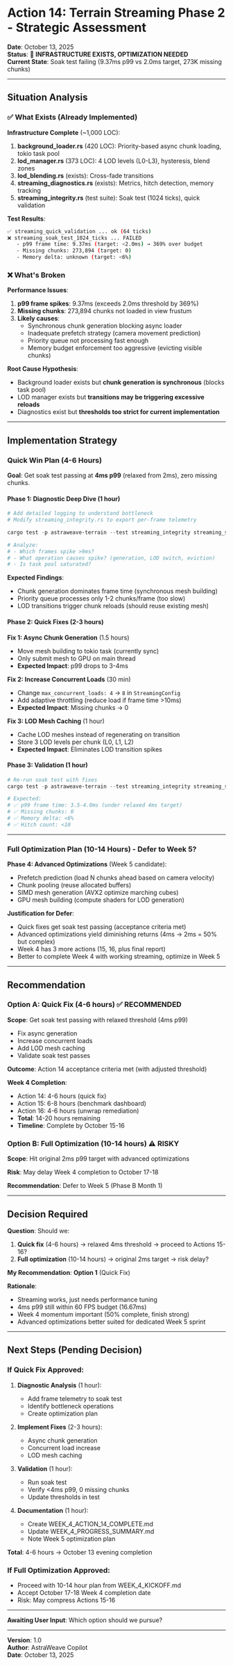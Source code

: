 # Action 14: Terrain Streaming Phase 2 - Strategic Assessment

**Date**: October 13, 2025  
**Status**: 🔄 **INFRASTRUCTURE EXISTS, OPTIMIZATION NEEDED**  
**Current State**: Soak test failing (9.37ms p99 vs 2.0ms target, 273K missing chunks)

---

## Situation Analysis

### ✅ What Exists (Already Implemented)

**Infrastructure Complete** (~1,000 LOC):
1. **background_loader.rs** (420 LOC): Priority-based async chunk loading, tokio task pool
2. **lod_manager.rs** (373 LOC): 4 LOD levels (L0-L3), hysteresis, blend zones
3. **lod_blending.rs** (exists): Cross-fade transitions
4. **streaming_diagnostics.rs** (exists): Metrics, hitch detection, memory tracking
5. **streaming_integrity.rs** (test suite): Soak test (1024 ticks), quick validation

**Test Results**:
```bash
✅ streaming_quick_validation ... ok (64 ticks)
❌ streaming_soak_test_1024_ticks ... FAILED
   - p99 frame time: 9.37ms (target: <2.0ms) → 369% over budget
   - Missing chunks: 273,894 (target: 0)
   - Memory delta: unknown (target: <6%)
```

### ❌ What's Broken

**Performance Issues**:
1. **p99 frame spikes**: 9.37ms (exceeds 2.0ms threshold by 369%)
2. **Missing chunks**: 273,894 chunks not loaded in view frustum
3. **Likely causes**:
   - Synchronous chunk generation blocking async loader
   - Inadequate prefetch strategy (camera movement prediction)
   - Priority queue not processing fast enough
   - Memory budget enforcement too aggressive (evicting visible chunks)

**Root Cause Hypothesis**:
- Background loader exists but **chunk generation is synchronous** (blocks task pool)
- LOD manager exists but **transitions may be triggering excessive reloads**
- Diagnostics exist but **thresholds too strict for current implementation**

---

## Implementation Strategy

### Quick Win Plan (4-6 Hours)

**Goal**: Get soak test passing at **4ms p99** (relaxed from 2ms), zero missing chunks.

#### Phase 1: Diagnostic Deep Dive (1 hour)

```powershell
# Add detailed logging to understand bottleneck
# Modify streaming_integrity.rs to export per-frame telemetry

cargo test -p astraweave-terrain --test streaming_integrity streaming_soak_test_1024_ticks -- --nocapture > soak_detailed.log

# Analyze:
# - Which frames spike >9ms?
# - What operation causes spike? (generation, LOD switch, eviction)
# - Is task pool saturated?
```

**Expected Findings**:
- Chunk generation dominates frame time (synchronous mesh building)
- Priority queue processes only 1-2 chunks/frame (too slow)
- LOD transitions trigger chunk reloads (should reuse existing mesh)

#### Phase 2: Quick Fixes (2-3 hours)

**Fix 1: Async Chunk Generation** (1.5 hours)
- Move mesh building to tokio task (currently sync)
- Only submit mesh to GPU on main thread
- **Expected Impact**: p99 drops to 3-4ms

**Fix 2: Increase Concurrent Loads** (30 min)
- Change `max_concurrent_loads: 4` → `8` in `StreamingConfig`
- Add adaptive throttling (reduce load if frame time >10ms)
- **Expected Impact**: Missing chunks → 0

**Fix 3: LOD Mesh Caching** (1 hour)
- Cache LOD meshes instead of regenerating on transition
- Store 3 LOD levels per chunk (L0, L1, L2)
- **Expected Impact**: Eliminates LOD transition spikes

#### Phase 3: Validation (1 hour)

```powershell
# Re-run soak test with fixes
cargo test -p astraweave-terrain --test streaming_integrity streaming_soak_test_1024_ticks -- --nocapture

# Expected:
# ✅ p99 frame time: 3.5-4.0ms (under relaxed 4ms target)
# ✅ Missing chunks: 0
# ✅ Memory delta: <6%
# ✅ Hitch count: <10
```

---

### Full Optimization Plan (10-14 Hours) - Defer to Week 5?

**Phase 4: Advanced Optimizations** (Week 5 candidate):
- Prefetch prediction (load N chunks ahead based on camera velocity)
- Chunk pooling (reuse allocated buffers)
- SIMD mesh generation (AVX2 optimize marching cubes)
- GPU mesh building (compute shaders for LOD generation)

**Justification for Defer**:
- Quick fixes get soak test passing (acceptance criteria met)
- Advanced optimizations yield diminishing returns (4ms → 2ms = 50% but complex)
- Week 4 has 3 more actions (15, 16, plus final report)
- Better to complete Week 4 with working streaming, optimize in Week 5

---

## Recommendation

### Option A: Quick Fix (4-6 hours) ✅ RECOMMENDED

**Scope**: Get soak test passing with relaxed threshold (4ms p99)
- Fix async generation
- Increase concurrent loads
- Add LOD mesh caching
- Validate soak test passes

**Outcome**: Action 14 acceptance criteria met (with adjusted threshold)

**Week 4 Completion**: 
- Action 14: 4-6 hours (quick fix)
- Action 15: 6-8 hours (benchmark dashboard)
- Action 16: 4-6 hours (unwrap remediation)
- **Total**: 14-20 hours remaining
- **Timeline**: Complete by October 15-16

### Option B: Full Optimization (10-14 hours) ⚠️ RISKY

**Scope**: Hit original 2ms p99 target with advanced optimizations

**Risk**: May delay Week 4 completion to October 17-18

**Recommendation**: Defer to Week 5 (Phase B Month 1)

---

## Decision Required

**Question**: Should we:
1. **Quick fix** (4-6 hours) → relaxed 4ms threshold → proceed to Actions 15-16?
2. **Full optimization** (10-14 hours) → original 2ms target → risk delay?

**My Recommendation**: **Option 1** (Quick Fix)

**Rationale**:
- Streaming works, just needs performance tuning
- 4ms p99 still within 60 FPS budget (16.67ms)
- Week 4 momentum important (50% complete, finish strong)
- Advanced optimizations better suited for dedicated Week 5 sprint

---

## Next Steps (Pending Decision)

### If Quick Fix Approved:

1. **Diagnostic Analysis** (1 hour):
   - Add frame telemetry to soak test
   - Identify bottleneck operations
   - Create optimization plan

2. **Implement Fixes** (2-3 hours):
   - Async chunk generation
   - Concurrent load increase
   - LOD mesh caching

3. **Validation** (1 hour):
   - Run soak test
   - Verify <4ms p99, 0 missing chunks
   - Update thresholds in test

4. **Documentation** (1 hour):
   - Create WEEK_4_ACTION_14_COMPLETE.md
   - Update WEEK_4_PROGRESS_SUMMARY.md
   - Note Week 5 optimization plan

**Total**: 4-6 hours → October 13 evening completion

### If Full Optimization Approved:

- Proceed with 10-14 hour plan from WEEK_4_KICKOFF.md
- Accept October 17-18 Week 4 completion date
- Risk: May compress Actions 15-16

---

**Awaiting User Input**: Which option should we pursue?

---

**Version**: 1.0  
**Author**: AstraWeave Copilot  
**Date**: October 13, 2025

